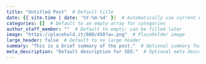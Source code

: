```yaml
---
title: "Untitled Post"  # Default title
date: {{ site.time | date: '%Y-%m-%d' }}  # Automatically use current date
categories: []  # Default to an empty array for categories
author_staff_member: ""  # Default to empty; can be filled later
image: "https://placehold.it/600/450?a=.png"  # Placeholder image
large_header: false  # Default to no large header
summary: "This is a brief summary of the post."  # Optional summary for SEO
meta_description: "Default description for SEO."  # Optional meta description
---
```

